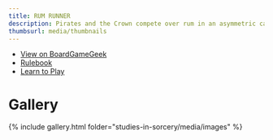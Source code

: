 ```yaml
---
title: RUM RUNNER
description: Pirates and the Crown compete over rum in an asymmetric card game
thumbsurl: media/thumbnails
---
```

- [View on BoardGameGeek](https://boardgamegeek.com/boardgame/370114/rum-runner)
- [Rulebook](rules.html)
- [Learn to Play](learn-to-play.html)

# Gallery
{% include gallery.html folder="studies-in-sorcery/media/images" %}